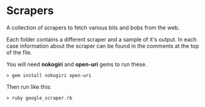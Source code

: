 Scrapers
========

A collection of scrapers to fetch various bits and bobs from the web.

Each folder contains a different scraper and a sample of it's output. In each 
case information about the scraper can be found in the comments at the top of 
the file.

You will need **nokogiri** and **open-uri** gems to run these.

    > gem install nokogiri open-uri

Then run like this:

    > ruby google_scraper.rb